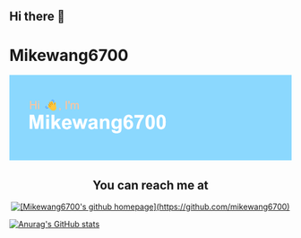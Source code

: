 ## Hi there 👋

# Mikewang6700

![img](/header.png)

<h2 align="center">You can reach me at</h2>

<p align="center">
    <a href="#">
        <img src="https://d2fltix0v2e0sb.cloudfront.net/dev-badge.svg" alt="[Mikewang6700's github homepage](https://github.com/mikewang6700)" height="30" width="30">
    </a>
</p>

[![Anurag's GitHub stats](https://github-readme-stats.vercel.app/api?username=mikewang6700)](https://github.com/anuraghazra/github-readme-stats)
